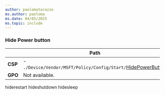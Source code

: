 ```yaml
---
author: paolomatarazzo
ms.author: paoloma
ms.date: 04/03/2025
ms.topic: include
---
```


### Hide Power button

|  | Path |
|--|--|
| **CSP** | - `./Device/Vendor/MSFT/Policy/Config/Start/`[HidePowerButton](/windows/client-management/mdm/policy-csp-start#hidepowerbutton) |
| **GPO** | Not available. |

hiderestart
hideshutdown
hidesleep